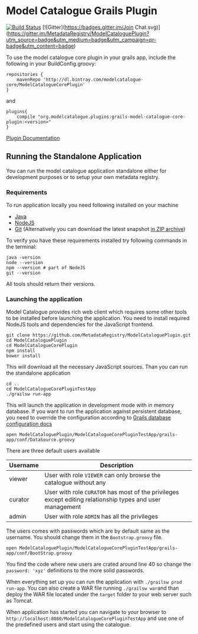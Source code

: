 Model Catalogue Grails Plugin
====================
[![Build Status](https://travis-ci.org/MetadataRegistry/ModelCataloguePlugin.svg?branch=develop)](https://travis-ci.org/MetadataRegistry/ModelCataloguePlugin) [![Gitter](https://badges.gitter.im/Join Chat.svg)] (https://gitter.im/MetadataRegistry/ModelCataloguePlugin?utm_source=badge&utm_medium=badge&utm_campaign=pr-badge&utm_content=badge)

To use the model catalogue core plugin in your grails app, include the following in your BuildConfig.groovy:

```
repositories {	 
    mavenRepo 'http://dl.bintray.com/modelcatalogue-core/ModelCatalogueCorePlugin'
}
```

and 

```
plugins{ 
    compile "org.modelcatalogue.plugins:grails-model-catalogue-core-plugin:<version>"
}
```

[Plugin Documentation](https://metadata.ci.cloudbees.com/job/ModelCatalogueCorePluginDevelop/javadoc/)


## Running the Standalone Application

You can run the model catalogue application standalone either for development purposes or to setup your own metadata
registry.


### Requirements

To run application locally you need following installed on your machine 

  * [Java](https://java.com/en/download/)
  * [NodeJS](https://nodejs.org/download/)
  * [Git](http://git-scm.com/) (Alternatively you can download the latest snapshot [in ZIP archive](https://github.com/MetadataRegistry/ModelCataloguePlugin/archive/develop.zip)) 
  
To verify you have these requirements installed try following commands in the terminal:
 
```
java -version
node --version
npm --version # part of NodeJS
git --version
```

All tools should return their versions.
  
### Launching the application

Model Catalogue provides rich web client which requires some other tools to be installed before launching the application.
You need to install required NodeJS tools and dependencies for the JavaScript frontend. 

```
git clone https://github.com/MetadataRegistry/ModelCataloguePlugin.git
cd ModelCataloguePlugin
cd ModelCatalogueCorePlugin
npm install
bower install

```

This will download all the necessary JavaScript sources. Than you can run the standalone application

```
cd ..
cd ModelCatalogueCorePluginTestApp
./grailsw run-app
```

This will launch the application in development mode with in memory database. If you want to run the application
against persistent database, you need to override the configuration according to [Grails database configuration docs](http://grails.github.io/grails-doc/2.4.4/guide/conf.html#dataSource)

```
open ModelCataloguePlugin/ModelCatalogueCorePluginTestApp/grails-app/conf/DataSource.groovy
```

There are three default users available

Username      | Description 
------------- | -------------  
viewer        | User with role `VIEWER` can only browse the catalogue without any   
curator       | User with role `CURATOR` has most of the privileges except editing relationship types and user management
admin         | User with role `ADMIN`  has all the privileges

The users comes with passwords which are by default same as the username. You should change them in the `Bootstrap.groovy` file.

```
open ModelCataloguePlugin/ModelCatalogueCorePluginTestApp/grails-app/conf/BootStrap.groovy
```

You find the code where new users are crated around line 40 so change the `password: 'xyz'` definitions to the more
solid passwords.


When everything set up you can run the application with `./grailsw prod run-app`. You can also create a WAR file running 
`./grailsw war`and than deploy the WAR file located under the `target` folder to your web server such as Tomcat.

When application has started you can navigate to your browser to `http://localhost:8080/ModelCatalogueCorePluginTestApp`
and use one of the predefined users and start using the catalogue.











